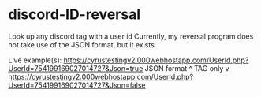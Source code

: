 # discord-ID-reversal
Look up any discord tag with a user id
Currently, my reversal program does not take use of the JSON format, but it exists.

Live example(s): 
https://cyrustestingv2.000webhostapp.com/UserId.php?UserId=754199169027014727&Json=true
JSON format ^ 
TAG only    v
https://cyrustestingv2.000webhostapp.com/UserId.php?UserId=754199169027014727&Json=false

